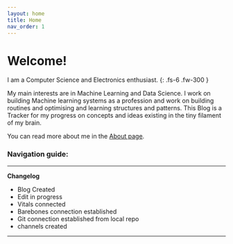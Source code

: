 ```yaml
---
layout: home
title: Home
nav_order: 1
---
```


# **Welcome!**

I am a Computer Science and Electronics enthusiast.
{: .fs-6 .fw-300 }

My main interests are in Machine Learning and Data Science.
I work on building Machine learning systems as a profession and work on building routines and optimising and learning structures and patterns. This Blog is a Tracker for my progress on concepts and ideas existing in the tiny filament of my brain.

You can read more about me in the [About page](/_pages/about.md).

### Navigation guide:

---
**Changelog**

- Blog Created
- Edit in progress
- Vitals connected
- Barebones connection established
- Git connection established from local repo
- channels created


---
